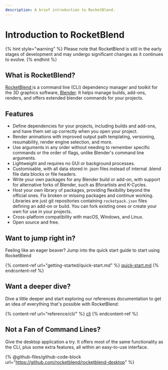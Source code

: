 ```yaml
---
description: A brief introduction to RocketBlend.
---
```


# Introduction to RocketBlend

{% hint style="warning" %}
Please note that RocketBlend is still in the early stages of development and may undergo significant changes as it continues to evolve.
{% endhint %}

## What is RocketBlend?

[RocketBlend ](https://github.com/rocketblend/rocketblend)is a command line (CLI) dependency manager and toolkit for the 3D graphics software, [Blender](https://www.blender.org/). It helps manage builds, add-ons, renders, and offers extended blender commands for your projects.

## Features

* Define dependencies for your projects, including builds and add-ons, and have them set up correctly when you open your project.
* Render animations with improved output path templating, versioning, resumability, render engine selection, and more.
* Use arguments in any order without needing to remember specific commands or the order of flags, unlike Blender's command line arguments.
* Lightweight and requires no GUI or background processes.
* Customisable, with all data stored in .json files instead of internal .blend file data blocks or file headers.
* Write your own packages for any Blender build or add-on, with support for alternative forks of Blender, such as Bforartists and K-Cycles.
* Host your own library of packages, providing flexibility beyond the official ones. Fix broken or missing packages and continue working. Libraries are just git repositories containing `rocketpack.json` files defining an add-on or build. You can fork existing ones or create your own for use in your projects.
* Cross-platform compatibility with macOS, Windows, and Linux.
* Open source and free.

## Want to jump right in?

Feeling like an eager beaver? Jump into the quick start guide to start using RocketBlend

{% content-ref url="getting-started/quick-start.md" %}
[quick-start.md](getting-started/quick-start.md)
{% endcontent-ref %}

## Want a deeper dive?

Dive a little deeper and start exploring our references documentation to get an idea of everything that's possible with RocketBlend:

{% content-ref url="reference/cli/" %}
[cli](reference/cli/)
{% endcontent-ref %}

## Not a Fan of Command Lines?

Give the desktop application a try. It offers most of the same functionality as the CLI, plus some extra features, all within an easy-to-use interface.

{% @github-files/github-code-block url="https://github.com/rocketblend/rocketblend-desktop" %}
